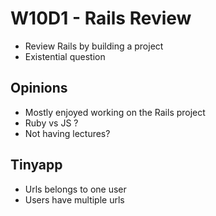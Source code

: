 # W10D1 - Rails Review

- Review Rails by building a project
- Existential question

## Opinions

- Mostly enjoyed working on the Rails project
- Ruby vs JS ?
- Not having lectures?

## Tinyapp

- Urls belongs to one user
- Users have multiple urls
